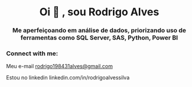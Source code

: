 <h1 align="center">Oi 👋 , sou Rodrigo Alves</h1><h3 align="center">Me aperfeiçoando em análise de dados, priorizando uso de ferramentas como SQL Server, SAS, Python, Power BI</h3><h3 align="left">Connect with me:</h3>



Meu e-mail rodrigo198431alves@gmail.com

Estou no linkedin linkedin.com/in/rodrigoalvessilva
